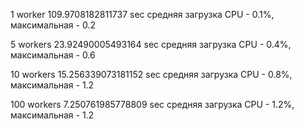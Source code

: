 1 worker
    109.9708182811737 sec
    средняя загрузка CPU - 0.1%, максимальная - 0.2

5 workers
    23.92490005493164 sec
    средняя загрузка CPU - 0.4%, максимальная - 0.6

10 workers
    15.256339073181152 sec
    средняя загрузка CPU - 0.8%, максимальная - 1.2

100 workers
    7.250761985778809 sec
    средняя загрузка CPU - 1.2%, максимальная - 1.2
